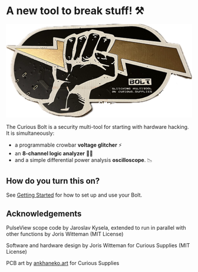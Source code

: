 # A new tool to break stuff! ⚒️

![Curious Bolt picture](docs/images/bolt.png)

The Curious Bolt is a security multi-tool for starting with hardware hacking. It is simultaneously:
- a programmable crowbar **voltage glitcher** ⚡️
- an **8-channel logic analyzer** 👩‍💻
- and a simple differential power analysis **oscilloscope**. 📉

## How do you turn this on?
See [Getting Started](docs/getting_started.md) for how to set up and use your Bolt.

## Acknowledgements
PulseView scope code by Jaroslav Kysela, extended to run in parallel with other functions by Joris Witteman (MIT License)

Software and hardware design by Joris Witteman for Curious Supplies (MIT License)

PCB art by [ankhaneko.art](ankhaneko.art) for Curious Supplies